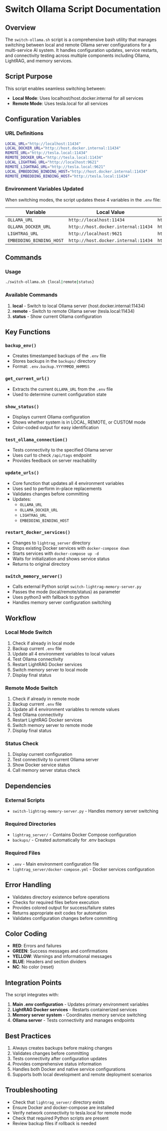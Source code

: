 # Switch Ollama Script Documentation

## Overview

The `switch-ollama.sh` script is a comprehensive bash utility that manages switching between local and remote Ollama server configurations for a multi-service AI system. It handles configuration updates, service restarts, and connectivity testing across multiple components including Ollama, LightRAG, and memory services.

## Script Purpose

This script enables seamless switching between:
- **Local Mode**: Uses localhost/host.docker.internal for all services
- **Remote Mode**: Uses tesla.local for all services

## Configuration Variables

### URL Definitions
```bash
LOCAL_URL="http://localhost:11434"
LOCAL_DOCKER_URL="http://host.docker.internal:11434"
REMOTE_URL="http://tesla.local:11434"
REMOTE_DOCKER_URL="http://tesla.local:11434"
LOCAL_LIGHTRAG_URL="http://localhost:9621"
REMOTE_LIGHTRAG_URL="http://tesla.local:9621"
LOCAL_EMBEDDING_BINDING_HOST="http://host.docker.internal:11434"
REMOTE_EMBEDDING_BINDING_HOST="http://tesla.local:11434"
```

### Environment Variables Updated

When switching modes, the script updates these 4 variables in the `.env` file:

| Variable | Local Value | Remote Value |
|----------|-------------|--------------|
| `OLLAMA_URL` | `http://localhost:11434` | `http://tesla.local:11434` |
| `OLLAMA_DOCKER_URL` | `http://host.docker.internal:11434` | `http://tesla.local:11434` |
| `LIGHTRAG_URL` | `http://localhost:9621` | `http://tesla.local:9621` |
| `EMBEDDING_BINDING_HOST` | `http://host.docker.internal:11434` | `http://tesla.local:11434` |

## Commands

### Usage
```bash
./switch-ollama.sh {local|remote|status}
```

### Available Commands

1. **local** - Switch to local Ollama server (host.docker.internal:11434)
2. **remote** - Switch to remote Ollama server (tesla.local:11434)
3. **status** - Show current Ollama configuration

## Key Functions

### `backup_env()`
- Creates timestamped backups of the `.env` file
- Stores backups in the `backups/` directory
- Format: `.env.backup.YYYYMMDD_HHMMSS`

### `get_current_url()`
- Extracts the current `OLLAMA_URL` from the `.env` file
- Used to determine current configuration state

### `show_status()`
- Displays current Ollama configuration
- Shows whether system is in LOCAL, REMOTE, or CUSTOM mode
- Color-coded output for easy identification

### `test_ollama_connection()`
- Tests connectivity to the specified Ollama server
- Uses curl to check `/api/tags` endpoint
- Provides feedback on server reachability

### `update_urls()`
- Core function that updates all 4 environment variables
- Uses sed to perform in-place replacements
- Validates changes before committing
- Updates:
  - `OLLAMA_URL`
  - `OLLAMA_DOCKER_URL`
  - `LIGHTRAG_URL`
  - `EMBEDDING_BINDING_HOST`

### `restart_docker_services()`
- Changes to `lightrag_server` directory
- Stops existing Docker services with `docker-compose down`
- Starts services with `docker-compose up -d`
- Waits for initialization and shows service status
- Returns to original directory

### `switch_memory_server()`
- Calls external Python script `switch-lightrag-memory-server.py`
- Passes the mode (local/remote/status) as parameter
- Uses python3 with fallback to python
- Handles memory server configuration switching

## Workflow

### Local Mode Switch
1. Check if already in local mode
2. Backup current `.env` file
3. Update all 4 environment variables to local values
4. Test Ollama connectivity
5. Restart LightRAG Docker services
6. Switch memory server to local mode
7. Display final status

### Remote Mode Switch
1. Check if already in remote mode
2. Backup current `.env` file
3. Update all 4 environment variables to remote values
4. Test Ollama connectivity
5. Restart LightRAG Docker services
6. Switch memory server to remote mode
7. Display final status

### Status Check
1. Display current configuration
2. Test connectivity to current Ollama server
3. Show Docker service status
4. Call memory server status check

## Dependencies

### External Scripts
- `switch-lightrag-memory-server.py` - Handles memory server switching

### Required Directories
- `lightrag_server/` - Contains Docker Compose configuration
- `backups/` - Created automatically for .env backups

### Required Files
- `.env` - Main environment configuration file
- `lightrag_server/docker-compose.yml` - Docker services configuration

## Error Handling

- Validates directory existence before operations
- Checks for required files before execution
- Provides colored output for success/failure states
- Returns appropriate exit codes for automation
- Validates configuration changes before committing

## Color Coding

- **RED**: Errors and failures
- **GREEN**: Success messages and confirmations
- **YELLOW**: Warnings and informational messages
- **BLUE**: Headers and section dividers
- **NC**: No color (reset)

## Integration Points

The script integrates with:
1. **Main .env configuration** - Updates primary environment variables
2. **LightRAG Docker services** - Restarts containerized services
3. **Memory server system** - Coordinates memory service switching
4. **Ollama server** - Tests connectivity and manages endpoints

## Best Practices

1. Always creates backups before making changes
2. Validates changes before committing
3. Tests connectivity after configuration updates
4. Provides comprehensive status information
5. Handles both Docker and native service configurations
6. Supports both local development and remote deployment scenarios

## Troubleshooting

- Check that `lightrag_server/` directory exists
- Ensure Docker and docker-compose are installed
- Verify network connectivity to tesla.local for remote mode
- Check that required Python scripts are present
- Review backup files if rollback is needed
